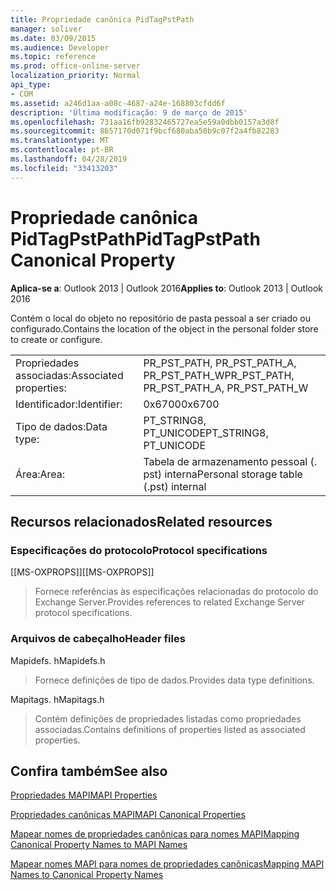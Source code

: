 ```yaml
---
title: Propriedade canônica PidTagPstPath
manager: soliver
ms.date: 03/09/2015
ms.audience: Developer
ms.topic: reference
ms.prod: office-online-server
localization_priority: Normal
api_type:
- COM
ms.assetid: a246d1aa-a08c-4687-a24e-168803cfdd6f
description: 'Última modificação: 9 de março de 2015'
ms.openlocfilehash: 731aa16fb92832465727ea5e59a0dbb0157a3d8f
ms.sourcegitcommit: 8657170d071f9bcf680aba50b9c07f2a4fb82283
ms.translationtype: MT
ms.contentlocale: pt-BR
ms.lasthandoff: 04/28/2019
ms.locfileid: "33413203"
---
```

# <a name="pidtagpstpath-canonical-property"></a><span data-ttu-id="2298c-103">Propriedade canônica PidTagPstPath</span><span class="sxs-lookup"><span data-stu-id="2298c-103">PidTagPstPath Canonical Property</span></span>

  
  
<span data-ttu-id="2298c-104">**Aplica-se a**: Outlook 2013 | Outlook 2016</span><span class="sxs-lookup"><span data-stu-id="2298c-104">**Applies to**: Outlook 2013 | Outlook 2016</span></span> 
  
<span data-ttu-id="2298c-105">Contém o local do objeto no repositório de pasta pessoal a ser criado ou configurado.</span><span class="sxs-lookup"><span data-stu-id="2298c-105">Contains the location of the object in the personal folder store to create or configure.</span></span>
  
|||
|:-----|:-----|
|<span data-ttu-id="2298c-106">Propriedades associadas:</span><span class="sxs-lookup"><span data-stu-id="2298c-106">Associated properties:</span></span>  <br/> |<span data-ttu-id="2298c-107">PR_PST_PATH, PR_PST_PATH_A, PR_PST_PATH_W</span><span class="sxs-lookup"><span data-stu-id="2298c-107">PR_PST_PATH, PR_PST_PATH_A, PR_PST_PATH_W</span></span>  <br/> |
|<span data-ttu-id="2298c-108">Identificador:</span><span class="sxs-lookup"><span data-stu-id="2298c-108">Identifier:</span></span>  <br/> |<span data-ttu-id="2298c-109">0x6700</span><span class="sxs-lookup"><span data-stu-id="2298c-109">0x6700</span></span>  <br/> |
|<span data-ttu-id="2298c-110">Tipo de dados:</span><span class="sxs-lookup"><span data-stu-id="2298c-110">Data type:</span></span>  <br/> |<span data-ttu-id="2298c-111">PT_STRING8, PT_UNICODE</span><span class="sxs-lookup"><span data-stu-id="2298c-111">PT_STRING8, PT_UNICODE</span></span>  <br/> |
|<span data-ttu-id="2298c-112">Área:</span><span class="sxs-lookup"><span data-stu-id="2298c-112">Area:</span></span>  <br/> |<span data-ttu-id="2298c-113">Tabela de armazenamento pessoal (. pst) interna</span><span class="sxs-lookup"><span data-stu-id="2298c-113">Personal storage table (.pst) internal</span></span>  <br/> |
   
## <a name="related-resources"></a><span data-ttu-id="2298c-114">Recursos relacionados</span><span class="sxs-lookup"><span data-stu-id="2298c-114">Related resources</span></span>

### <a name="protocol-specifications"></a><span data-ttu-id="2298c-115">Especificações do protocolo</span><span class="sxs-lookup"><span data-stu-id="2298c-115">Protocol specifications</span></span>

<span data-ttu-id="2298c-116">[[MS-OXPROPS]]</span><span class="sxs-lookup"><span data-stu-id="2298c-116">[[MS-OXPROPS]]</span></span> 
  
> <span data-ttu-id="2298c-117">Fornece referências às especificações relacionadas do protocolo do Exchange Server.</span><span class="sxs-lookup"><span data-stu-id="2298c-117">Provides references to related Exchange Server protocol specifications.</span></span>
    
### <a name="header-files"></a><span data-ttu-id="2298c-118">Arquivos de cabeçalho</span><span class="sxs-lookup"><span data-stu-id="2298c-118">Header files</span></span>

<span data-ttu-id="2298c-119">Mapidefs. h</span><span class="sxs-lookup"><span data-stu-id="2298c-119">Mapidefs.h</span></span>
  
> <span data-ttu-id="2298c-120">Fornece definições de tipo de dados.</span><span class="sxs-lookup"><span data-stu-id="2298c-120">Provides data type definitions.</span></span>
    
<span data-ttu-id="2298c-121">Mapitags. h</span><span class="sxs-lookup"><span data-stu-id="2298c-121">Mapitags.h</span></span>
  
> <span data-ttu-id="2298c-122">Contém definições de propriedades listadas como propriedades associadas.</span><span class="sxs-lookup"><span data-stu-id="2298c-122">Contains definitions of properties listed as associated properties.</span></span>
    
## <a name="see-also"></a><span data-ttu-id="2298c-123">Confira também</span><span class="sxs-lookup"><span data-stu-id="2298c-123">See also</span></span>



[<span data-ttu-id="2298c-124">Propriedades MAPI</span><span class="sxs-lookup"><span data-stu-id="2298c-124">MAPI Properties</span></span>](mapi-properties.md)
  
[<span data-ttu-id="2298c-125">Propriedades canônicas MAPI</span><span class="sxs-lookup"><span data-stu-id="2298c-125">MAPI Canonical Properties</span></span>](mapi-canonical-properties.md)
  
[<span data-ttu-id="2298c-126">Mapear nomes de propriedades canônicas para nomes MAPI</span><span class="sxs-lookup"><span data-stu-id="2298c-126">Mapping Canonical Property Names to MAPI Names</span></span>](mapping-canonical-property-names-to-mapi-names.md)
  
[<span data-ttu-id="2298c-127">Mapear nomes MAPI para nomes de propriedades canônicas</span><span class="sxs-lookup"><span data-stu-id="2298c-127">Mapping MAPI Names to Canonical Property Names</span></span>](mapping-mapi-names-to-canonical-property-names.md)

